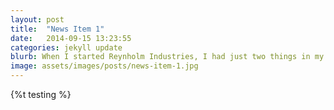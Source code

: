```yaml
---
layout: post
title:  "News Item 1"
date:   2014-09-15 13:23:55
categories: jekyll update
blurb: When I started Reynholm Industries, I had just two things in my possession- a dream and 6 million pounds. Oh really? Then why don't you come down and make me then.
image: assets/images/posts/news-item-1.jpg 
---
```


{%t testing %}

